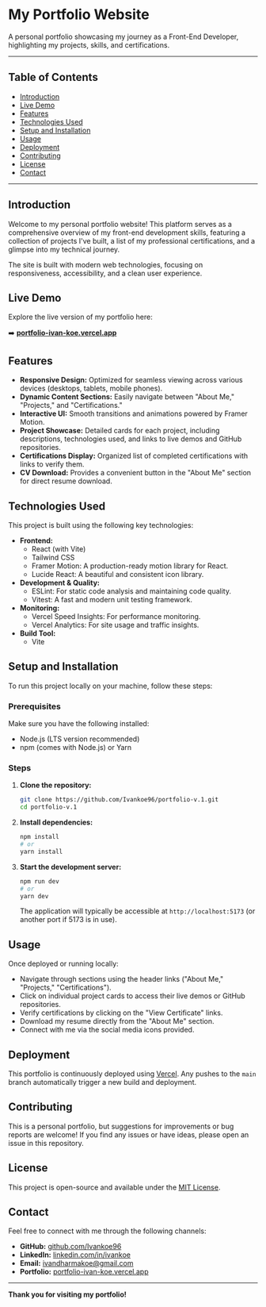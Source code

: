 # My Portfolio Website

A personal portfolio showcasing my journey as a Front-End Developer, highlighting my projects, skills, and certifications.

---

## Table of Contents

- [Introduction](#introduction)
- [Live Demo](#live-demo)
- [Features](#features)
- [Technologies Used](#technologies-used)
- [Setup and Installation](#setup-and-installation)
- [Usage](#usage)
- [Deployment](#deployment)
- [Contributing](#contributing)
- [License](#license)
- [Contact](#contact)

---

## Introduction

Welcome to my personal portfolio website! This platform serves as a comprehensive overview of my front-end development skills, featuring a collection of projects I've built, a list of my professional certifications, and a glimpse into my technical journey.

The site is built with modern web technologies, focusing on responsiveness, accessibility, and a clean user experience.

## Live Demo

Explore the live version of my portfolio here:

➡️ **[portfolio-ivan-koe.vercel.app](https://portfolio-ivan-koe.vercel.app/)**

## Features

* **Responsive Design:** Optimized for seamless viewing across various devices (desktops, tablets, mobile phones).
* **Dynamic Content Sections:** Easily navigate between "About Me," "Projects," and "Certifications."
* **Interactive UI:** Smooth transitions and animations powered by Framer Motion.
* **Project Showcase:** Detailed cards for each project, including descriptions, technologies used, and links to live demos and GitHub repositories.
* **Certifications Display:** Organized list of completed certifications with links to verify them.
* **CV Download:** Provides a convenient button in the "About Me" section for direct resume download.

## Technologies Used

This project is built using the following key technologies:

* **Frontend:**
    * React (with Vite)
    * Tailwind CSS
    * Framer Motion: A production-ready motion library for React.
    * Lucide React: A beautiful and consistent icon library.
* **Development & Quality:**
    * ESLint: For static code analysis and maintaining code quality.
    * Vitest: A fast and modern unit testing framework.
* **Monitoring:**
    * Vercel Speed Insights: For performance monitoring.
    * Vercel Analytics: For site usage and traffic insights.
* **Build Tool:**
    * Vite

## Setup and Installation

To run this project locally on your machine, follow these steps:

### Prerequisites

Make sure you have the following installed:

* Node.js (LTS version recommended)
* npm (comes with Node.js) or Yarn

### Steps

1.  **Clone the repository:**
    ```bash
    git clone https://github.com/Ivankoe96/portfolio-v.1.git
    cd portfolio-v.1
    ```
    
2.  **Install dependencies:**
    ```bash
    npm install
    # or
    yarn install
    ```

3.  **Start the development server:**
    ```bash
    npm run dev
    # or
    yarn dev
    ```

    The application will typically be accessible at `http://localhost:5173` (or another port if 5173 is in use).

## Usage

Once deployed or running locally:

* Navigate through sections using the header links ("About Me," "Projects," "Certifications").
* Click on individual project cards to access their live demos or GitHub repositories.
* Verify certifications by clicking on the "View Certificate" links.
* Download my resume directly from the "About Me" section.
* Connect with me via the social media icons provided.

## Deployment

This portfolio is continuously deployed using [Vercel](https://vercel.com/). Any pushes to the `main` branch automatically trigger a new build and deployment.

## Contributing

This is a personal portfolio, but suggestions for improvements or bug reports are welcome! If you find any issues or have ideas, please open an issue in this repository.

## License

This project is open-source and available under the [MIT License](https://opensource.org/licenses/MIT).

## Contact

Feel free to connect with me through the following channels:

* **GitHub:** [github.com/Ivankoe96](https://github.com/Ivankoe96)
* **LinkedIn:** [linkedin.com/in/ivankoe](https://linkedin.com/in/ivankoe)
* **Email:** [ivandharmakoe@gmail.com](mailto:ivandharmakoe@gmail.com)
* **Portfolio:** [portfolio-ivan-koe.vercel.app](https://portfolio-ivan-koe.vercel.app/)

---

**Thank you for visiting my portfolio!**
